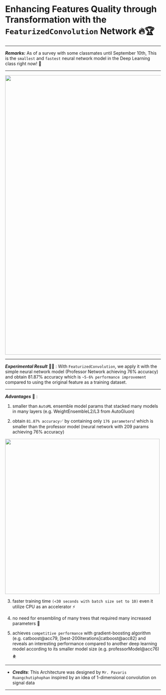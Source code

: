 # Enhancing Features Quality through Transformation with the `FeaturizedConvolution` Network 🔥🏆
---


***Remarks:*** As of a survey with some classmates until September 10th, This is the `smallest` and `fastest` neural network model in the Deep Learning class right now! 🥇


---


<img align="middle" width="900" src="https://github.com/pavaris-pm/FeaturizedConvolution-Network/blob/main/featurizedconv.jpg">

---

***Experimental Result*** 🧑‍🔬 : With `FeaturizedConvolution`, we apply it with the simple neural network model (Professor Network achieving 76% accuracy) and obtain 81.87% accuracy which is `~5-6% performance improvement` compared to using the original feature as a training dataset.

---

***Advantages*** 💯 :
1. smaller than `AutoML` ensemble model params that stacked many models in many layers (e.g. WeightEnsembleL2/L3 from AutoGluon)

2. obtain `81.87% accuracy`✅ by containing only `176 parameters`! which is smaller than the professor model (neural network with 209 params achieving 76% accuracy)
<img align="middle" width="500" src="https://github.com/pavaris-pm/FeaturizedConvolution-Network/blob/main/custommodel_size_new.PNG">

3. faster training time `(<30 seconds with batch size set to 10)` even it utilize CPU as an accelerator ⚡

4. no need for ensembling of many trees that required many increased parameters 🌳

5. achieves `competitive performance` with gradient-boosting algorithm (e.g. catboost@acc79, [best-200iterations]catboost@acc82) and reveals an interesting performance compared to another deep learning model according to its smaller model size (e.g. professorModel@acc76) ⛹

---
- ***Credits***: This Architecture was designed by `Mr. Pavaris Ruangchutiphophan` inspired by an idea of 1-dimensional convolution on signal data
---
